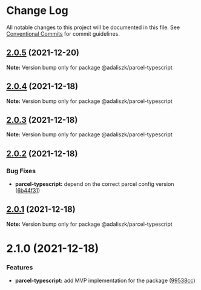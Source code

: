 # Change Log

All notable changes to this project will be documented in this file.
See [Conventional Commits](https://conventionalcommits.org) for commit guidelines.

## [2.0.5](https://github.com/adaliszk/node-toolbox/compare/@adaliszk/parcel-typescript@2.0.4...@adaliszk/parcel-typescript@2.0.5) (2021-12-20)

**Note:** Version bump only for package @adaliszk/parcel-typescript





## [2.0.4](https://github.com/adaliszk/node-toolbox/compare/@adaliszk/parcel-typescript@2.0.3...@adaliszk/parcel-typescript@2.0.4) (2021-12-18)

**Note:** Version bump only for package @adaliszk/parcel-typescript





## [2.0.3](https://github.com/adaliszk/node-toolbox/compare/@adaliszk/parcel-typescript@2.0.2...@adaliszk/parcel-typescript@2.0.3) (2021-12-18)

**Note:** Version bump only for package @adaliszk/parcel-typescript





## [2.0.2](https://github.com/adaliszk/node-toolbox/compare/@adaliszk/parcel-typescript@2.0.1...@adaliszk/parcel-typescript@2.0.2) (2021-12-18)


### Bug Fixes

* **parcel-typescript:** depend on the correct parcel config version ([6b44f31](https://github.com/adaliszk/node-toolbox/commit/6b44f3197bb7f2699cec2bdaa60ff73e1361b6cf))





## [2.0.1](https://github.com/adaliszk/node-toolbox/compare/@adaliszk/parcel-typescript@2.1.0...@adaliszk/parcel-typescript@2.0.1) (2021-12-18)

**Note:** Version bump only for package @adaliszk/parcel-typescript





# 2.1.0 (2021-12-18)


### Features

* **parcel-typescript:** add MVP implementation for the package ([99538cc](https://github.com/adaliszk/node-toolbox/commit/99538ccc7b842fec8f23f748b1fd1abe7314da0b))

